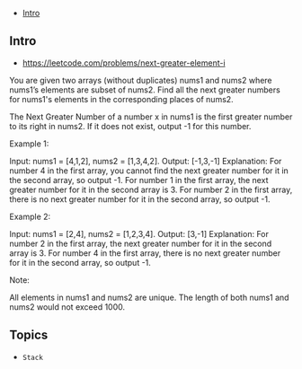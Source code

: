 - [Intro](#intro)

## Intro

- https://leetcode.com/problems/next-greater-element-i


You are given two arrays (without duplicates) nums1 and nums2 where nums1’s elements are subset of nums2. Find all the next greater numbers for nums1's elements in the corresponding places of nums2. 


The Next Greater Number of a number x in nums1 is the first greater number to its right in nums2. If it does not exist, output -1 for this number.

Example 1:

Input: nums1 = [4,1,2], nums2 = [1,3,4,2].
Output: [-1,3,-1]
Explanation:
    For number 4 in the first array, you cannot find the next greater number for it in the second array, so output -1.
    For number 1 in the first array, the next greater number for it in the second array is 3.
    For number 2 in the first array, there is no next greater number for it in the second array, so output -1.

Example 2:

Input: nums1 = [2,4], nums2 = [1,2,3,4].
Output: [3,-1]
Explanation:
    For number 2 in the first array, the next greater number for it in the second array is 3.
    For number 4 in the first array, there is no next greater number for it in the second array, so output -1.

Note:

All elements in nums1 and nums2 are unique.
The length of both nums1 and nums2 would not exceed 1000.



## Topics

- `Stack`


